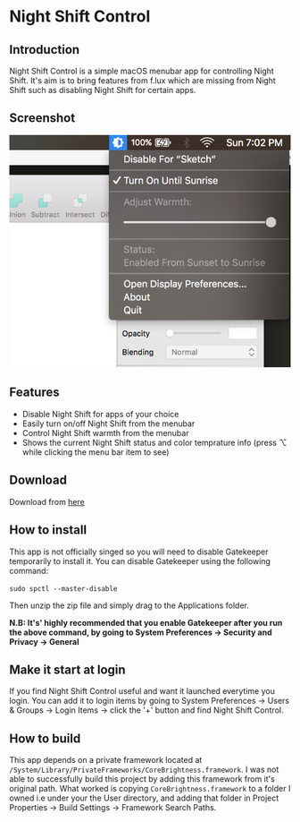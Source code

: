# Night Shift Control

## Introduction

Night Shift Control is a simple macOS menubar app for controlling Night Shift. It's aim is to bring features from f.lux which are missing from Night Shift such as disabling Night Shift for certain apps.

## Screenshot
![Night Shift Control offering to disable for Sketch](screenshot.png "Night Shift Control offering to disable for Sketch")



## Features

* Disable Night Shift for apps of your choice
* Easily turn on/off Night Shift from the menubar
* Control Night Shift warmth from the menubar
* Shows the current Night Shift status and color temprature info (press ⌥ while clicking the menu bar item to see)

## Download

Download from [here](https://github.com/isaiasmatewos/night-shift-control/releases/download/v0.1/night_shift_control_v0.1.zip "here")

## How to install

This app is not officially singed so you will need to disable Gatekeeper temporarily to install it.
You can disable Gatekeeper using the following command:

`sudo spctl --master-disable`

Then unzip the zip file and simply drag to the Applications folder.

**N.B: It's' highly recommended that you enable Gatekeeper after you  run the above command, by going to System Preferences -> Security and Privacy -> General**


## Make it start at login

If you find Night Shift Control useful and want it launched everytime you login. You can add it to login items by going to System Preferences -\> Users & Groups -\> Login Items -\> click the '+' button and find Night Shift Control.

## How to build

This app depends on a private framework located at `/System/Library/PrivateFrameworks/CoreBrightness.framework`. I was not able to successfully build this project by adding this framework from it's original path. What worked is copying `CoreBrightness.framework` to a folder I owned i.e under your the User directory, and adding that folder in Project Properties -> Build Settings -\> Framework Search Paths.
